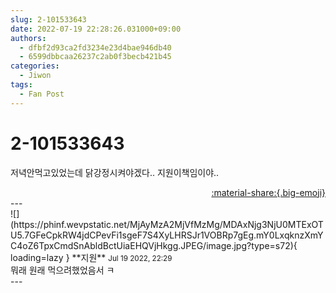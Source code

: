 ```yaml
---
slug: 2-101533643
date: 2022-07-19 22:28:26.031000+09:00
authors:
  - dfbf2d93ca2fd3234e23d4bae946db40
  - 6599dbbcaa26237c2ab0f3becb421b45
categories:
  - Jiwon
tags:
  - Fan Post
---
```


# 2-101533643

<div class="post-container" markdown="1">
<div class="content-container md-sidebar__scrollwrap" markdown="1">

저녁안먹고있었는데 닭강정시켜야겠다..  지원이책임이야..

</div>
</div>

<div style="text-align: right;" markdown="1">
<a href="https://weverse.io/fromis9/fanpost/2-101533643" style="text-align: right;">:material-share:{.big-emoji}</a>
</div>
---

<div class="comments-container md-sidebar__scrollwrap" markdown="1">
<div class="comment" markdown="1">
<div class='id-container' markdown="1">
![](https://phinf.wevpstatic.net/MjAyMzA2MjVfMzMg/MDAxNjg3NjU0MTExOTU5.7GFeCpkRW4jdCPevFi1sgeF7S4XyLHRSJr1VOBRp7gEg.mY0LxqknzXmYC4oZ6TpxCmdSnAbldBctUiaEHQVjHkgg.JPEG/image.jpg?type=s72){ loading=lazy }
**<span class="artist">지원</span>** <small>Jul 19 2022, 22:29</small><br>
</div>
<div class='comment-body' markdown="1">
뭐래 원래 먹으려했었음서 ㅋ
</div>
</div>
</div>
---
